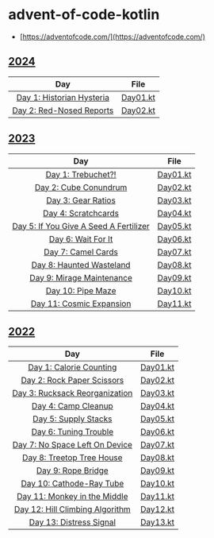 # advent-of-code-kotlin

- [https://adventofcode.com/](https://adventofcode.com/)

## [2024](https://adventofcode.com/2024)

|                               Day                                |                      File                      |
|:----------------------------------------------------------------:|:----------------------------------------------:|
| [Day 1: Historian Hysteria](https://adventofcode.com/2024/day/1) | [Day01.kt](./src/main/kotlin/aoc2024/Day01.kt) |
| [Day 2: Red-Nosed Reports](https://adventofcode.com/2024/day/2)  | [Day02.kt](./src/main/kotlin/aoc2024/Day02.kt) |

## [2023](https://adventofcode.com/2023)

|                                      Day                                      |                      File                      |
|:-----------------------------------------------------------------------------:|:----------------------------------------------:|
|           [Day 1: Trebuchet?!](https://adventofcode.com/2023/day/1)           | [Day01.kt](./src/main/kotlin/aoc2023/Day01.kt) |
|         [Day 2: Cube Conundrum](https://adventofcode.com/2023/day/2)          | [Day02.kt](./src/main/kotlin/aoc2023/Day02.kt) |
|           [Day 3: Gear Ratios](https://adventofcode.com/2023/day/3)           | [Day03.kt](./src/main/kotlin/aoc2023/Day03.kt) |
|          [Day 4: Scratchcards](https://adventofcode.com/2023/day/4)           | [Day04.kt](./src/main/kotlin/aoc2023/Day04.kt) |
| [Day 5: If You Give A Seed A Fertilizer](https://adventofcode.com/2023/day/5) | [Day05.kt](./src/main/kotlin/aoc2023/Day05.kt) |
|           [Day 6: Wait For It](https://adventofcode.com/2023/day/6)           | [Day06.kt](./src/main/kotlin/aoc2023/Day06.kt) |
|           [Day 7: Camel Cards](https://adventofcode.com/2023/day/7)           | [Day07.kt](./src/main/kotlin/aoc2023/Day07.kt) |
|        [Day 8: Haunted Wasteland](https://adventofcode.com/2023/day/8)        | [Day08.kt](./src/main/kotlin/aoc2023/Day08.kt) |
|       [Day 9: Mirage Maintenance](https://adventofcode.com/2023/day/9)        | [Day09.kt](./src/main/kotlin/aoc2023/Day09.kt) |
|           [Day 10: Pipe Maze](https://adventofcode.com/2023/day/10)           | [Day10.kt](./src/main/kotlin/aoc2023/Day10.kt) |
|       [Day 11: Cosmic Expansion](https://adventofcode.com/2023/day/11)        | [Day11.kt](./src/main/kotlin/aoc2023/Day11.kt) |

## [2022](https://adventofcode.com/2022)

|                                   Day                                   |                      File                      |
|:-----------------------------------------------------------------------:|:----------------------------------------------:|
|     [Day 1: Calorie Counting](https://adventofcode.com/2022/day/1)      | [Day01.kt](./src/main/kotlin/aoc2022/Day01.kt) |
|    [Day 2: Rock Paper Scissors](https://adventofcode.com/2022/day/2)    | [Day02.kt](./src/main/kotlin/aoc2022/Day02.kt) |
|  [Day 3: Rucksack Reorganization](https://adventofcode.com/2022/day/3)  | [Day03.kt](./src/main/kotlin/aoc2022/Day03.kt) |
|       [Day 4: Camp Cleanup](https://adventofcode.com/2022/day/4)        | [Day04.kt](./src/main/kotlin/aoc2022/Day04.kt) |
|       [Day 5: Supply Stacks](https://adventofcode.com/2022/day/5)       | [Day05.kt](./src/main/kotlin/aoc2022/Day05.kt) |
|      [Day 6: Tuning Trouble](https://adventofcode.com/2022/day/6)       | [Day06.kt](./src/main/kotlin/aoc2022/Day06.kt) |
|  [Day 7: No Space Left On Device](https://adventofcode.com/2022/day/7)  | [Day07.kt](./src/main/kotlin/aoc2022/Day07.kt) |
|    [Day 8: Treetop Tree House](https://adventofcode.com/2022/day/8)     | [Day08.kt](./src/main/kotlin/aoc2022/Day08.kt) |
|        [Day 9: Rope Bridge](https://adventofcode.com/2022/day/9)        | [Day09.kt](./src/main/kotlin/aoc2022/Day09.kt) |
|    [Day 10: Cathode-Ray Tube](https://adventofcode.com/2022/day/10)     | [Day10.kt](./src/main/kotlin/aoc2022/Day10.kt) |
|  [Day 11: Monkey in the Middle](https://adventofcode.com/2022/day/11)   | [Day11.kt](./src/main/kotlin/aoc2022/Day11.kt) |
| [Day 12: Hill Climbing Algorithm](https://adventofcode.com/2022/day/12) | [Day12.kt](./src/main/kotlin/aoc2022/Day12.kt) |
|     [Day 13: Distress Signal](https://adventofcode.com/2022/day/13)     | [Day13.kt](./src/main/kotlin/aoc2022/Day13.kt) |
